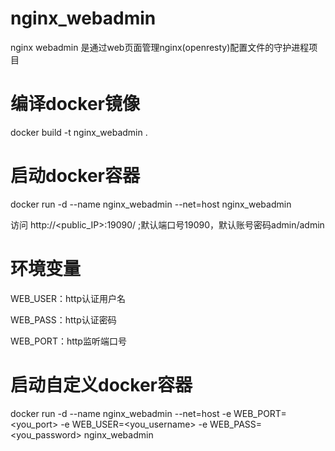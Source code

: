# nginx_webadmin
nginx webadmin 是通过web页面管理nginx(openresty)配置文件的守护进程项目

# 编译docker镜像
docker build -t nginx_webadmin .

# 启动docker容器
docker run -d --name nginx_webadmin --net=host nginx_webadmin

访问 http://<public_IP>:19090/ ;默认端口号19090，默认账号密码admin/admin

# 环境变量
  WEB_USER：http认证用户名 
  
  WEB_PASS：http认证密码 
  
  WEB_PORT：http监听端口号 

# 启动自定义docker容器
docker run -d --name nginx_webadmin --net=host -e WEB_PORT=<you_port> -e WEB_USER=<you_username> -e WEB_PASS=<you_password> nginx_webadmin
